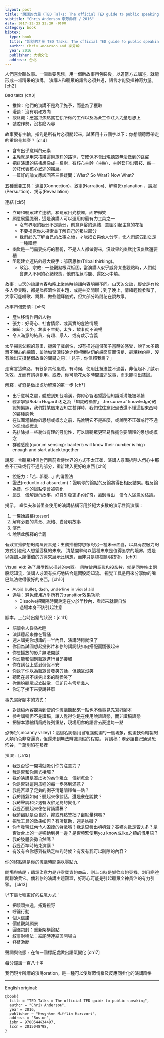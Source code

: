 ```yaml
---
layout: post
title: "說話的力量 (TED Talks: The official TED guide to public speaking)"
subtitle: "Chris Anderson 李芳齡譯 / 2016"
date: 2017-12-23 22:29 -0500
category: book
bibtex:
  type: book
  title: "說話的力量 TED Talks: The official TED guide to public speaking"
  author: Chris Anderson and 李芳齡
  year: 2016
  publisher: 大塊文化
  address: 台北
---
```


人們喜愛聽故事。一個重要思想，用一個新故事再包裝後，以適當方式講述，就能形成一場精采的演講。
演講人和聽眾的語言必須共通，語言才能發揮神奇力量。
[ch2]

Bad talks [ch3]
- 推銷：他們的演講不是為了施予，而是為了獲取
- 漫談：沒有明確方向
- 談組織：應當把焦點擺在你所做的工作以及為此工作注入力量思想上
- 裝腔作勢，沒甚麼內容

故事要有主軸，指的是所有片必須關起來。試著用十五個字以下：你想讓聽眾帶走的重點是甚麼？ [ch4]
- 含有出乎意料的元素
- 主軸就是用來描繪這趟旅程的路徑，它確保不會出現聽眾無法做到的跳躍
- 把這演講的結構想像成一棵樹，有核心主幹（主軸），主幹延伸出旁技，每一旁枝代表核心敘述的擴展。
- 一篇好的論文應該回答三個疑問：What? So What? Now What?

五種重要工具：連結(Connection)、敘事(Narration)、解釋(Explanation)、說服(Persuation)、揭示(Revealation)

連結 [ch5]
- 立即和聽眾建立連結，和聽眾目光接觸，面帶微笑
- 願意展露脆弱，這是演講人可以運用的最有力工具之一
  - 沒有界限的脆弱不是脆弱，刻意斧鑿的連結，意圖引起注意的花招
  - 不要揭露你未探索並了解自己的那些部分
  - 我們必先了解自己的故事之後，才能把它與他人分享，使人們感受到它是一種贈禮
- 幽默是一門需要技巧的藝術，不是人人都做得來，沒效果的幽默比沒幽默還要糟
- 阻礙建立連結的最大殺手：部落思維(Tribal thinking)。
  - 政治、宗教﹕一些觀點根深柢固，當演講人似乎威脅某些觀點時，人們就會進入不同的心緒模態，他們拒絕聆聽、還怒火中燒。

敘事﹕白天的談話內容和晚上聚集時談話內容明顯不同。白天的交談，縱使是有較多人參與時，都是談經濟性質主題，或是主交閒聊；到了晚上，情緒輕鬆柔和了，大家可能唱歌、跳舞、做些禮拜儀式，但大部分時間花在說故事。

故事四個要領：[ch6]
- 產生移情作用的人物
- 張力：好奇心、社會情節、或真實的危險情境
- 細節：太少，故事不生動，太多，故事就不流暢
- 令人滿意的結局，有趣、感人、或有啟示含義

太早揭露父親的意圖，扼殺了戲劇性，沒有描述這個孩子當時的感受，說了太多聽眾不關心的細節，其他如驚濤駭浪之類相關貼切的細節反而沒提，最糟糕的是，沒有說出支撐整個故事的關鍵之詞：「兒子，你信賴我嗎？」

走寓言這條路，有很多其他風險。有時候，使用比擬法並不適當，非但起不了啟示功效，反而有誤導作用。或者，你可能花太多時間講述故事，而未能引出結論。

解釋﹕好奇是做出成功解釋的第一步 [ch7]
- 出乎意料之處，體驗到知戠鴻溝，你的心智渴望這個知識鴻溝能被填補
- 經濟學家Robin Hogarth名之為「知識的禍害」(the curse of knowledge)的認知偏誤，我們對某個東西知之甚詳時，我們往往忘記過去還不懂這個東西時的那種感覺
- 在試圖灌輸你的思想或概念之前，先說明它不是甚麼，或說明不正確或行不通的思想或概念
- 先排除掉一些貌似有理的可能性，可以讓聽眾更容易靠攏你要闡釋的思想或概念
- 群體感應(quorum sensing): bacteria will know their number is high enough and start attack together

說服﹕令聽眾相信他們目前看待世界的方式不太正確，演講人意圖拆除人們心中那些不正確或行不通的部分，重新建入更好的東西 [ch8]
- 說服力：「若…那麼…」的論證法
- 證法(reductio ad absurdum)：證明你的論點的反論將得出相反結果。若反論為錯，你的論點便會被強化
- 這是一個解謎的故事，好奇引發更多的好奇，直到得出一個令人滿意的結論。

揭示。
韓傑夫和普里查使用的演講結構可用於絕大多數的演示性質演講：

1. 一開始眉幕(teaser)
2. 解釋必要的背景、脈絡、或發明故事
3. 演示
4. 說明此解釋的含義

有效宣揚夢想的兩項要素是：生動描繪你想像的另一種未來面貌，以具有說服力的方式引發他人想望這樣的未來。
清楚闡釋何以這種未來是值得追求的境界，或是以強調人類價值的方徑來展示此構想，而非只是標榜聽明技術。 [ch9]

Visual Aid: 為了展示難以描述的東西。
同時使用語言和投影片，就是同時輸出兩股認知流，演講人必須有技巧地結合這兩股認知流。
視覺工具是用來分享你的嘴巴無法做得很好的東西。[ch10]
- Avoid bullet, dash, underline in visual aid
- 過場：避免使用近乎所有的transition效果功能
  - Dissolve把間隔時間設定在少於半秒內，看起來就很自然
  - 過場本身不該引起注意

腳本。上台時出錯的狀況：[ch11]
- 語調令人昏昏欲睡
- 演講聽起來像在背誦
- 還未講完你想講的一半內容，演講時間就沒了
- 你因為試圖想起投影片和你的講詞該如何搭配而慌張起來
- 你想播放的影片無法開啟
- 你沒能和個別聽眾進行目光接觸
- 你在講台上感到侷促不安
- 你說了你以為聽眾會發笑的話，但聽眾沒笑
- 聽眾在最不該笑出來的時候笑了
- 你期盼聽眾起立鼓掌，但卻只有零星幾人
- 你忘了接下來要說甚麼

事先寫好腳本的方式：
- 對講稿內容嫻熟到使的你演講聽起來一點也不像事見先寫好腳本
- 參考講稿但不是讀稿，讓人覺得你是在使用說話語態，而非讀稿語態
- 把腳本濃縮精簡成條列重點，現場用你的語言去表達每一點

恐怖谷(uncanny valley)：這個名詞借用自電腦動畫的一個現象，動畫技術繪製的人類角色非常逼真，但還未到無法辨識真假的程度。
背講稿：務必讓自己通過恐怖谷，千萬別陷在那裡

預演﹕[ch12]
- 我是否從一開場就吸引你的注意力？
- 我是否和你目光接觸？
- 我的演講是否成功的為你建立一個新概念？
- 你是否對這趟旅程的每一步感到滿意？
- 我是否舉了足夠的例子清楚闡釋每一點？
- 我的語氣如何？聽起來像談話，還是像在說教？
- 我的聲調和步速有沒辭足夠的變化？
- 我是否聽起來像在背誦講稿？
- 我的幽默是否自然，抑或有點笨拙？幽默量夠嗎？
- 視覺工具的效果如何？有所幫助，還是妨礙？
- 你有發現任何令人困擾的特徵嗎？我是否發出嘖嘖聲？吞嚥次數是否太多？是否從台上的一邊移動到另一邊？是否頻繁使用you know或like之類的慣用語？
- 我的肢體姿勢自然嗎？
- 我是否準時結束演講？
- 有沒有令你感到有點乏味的時候？有沒有我可以刪除的內容？

你的終點線是你的演講時間乘以零點九

開場與結尾﹕聽眾注意力是非常寶貴的商品，剛上台時是抓往它的契機，別用寒暄閒聊浪費它。倘若你的演講主題艱澀，好奇心可能是引起聽眾全神貫注的有力引擎。
[ch13]

以下是七種更好的結尾方式：
- 把鏡頭拉遠，拓寬視野
- 呼籲行動
- 個人信諾
- 價值觀與願景
- 圓滿包封：重新架構論點
- 敘事對稱法：結尾時連結回開場白
- 抒情激勵

聲調與儀態﹕在每一個標記處做出語氣變化 [ch17]

每分鐘講一百八十字

我們現今所謂的演說oration，是一種可以使群眾情緒及反應同步化的演講風格

------

English original:

```
@book{
  title = "TED Talks = The official TED guide to public speaking",
  author = "Chris Anderson",
  year = 2016,
  publisher = "Houghton Mifflin Harcourt",
  address = "Boston",
  isbn = 9780544634497,
  lccn = 2015048798,
}
```
